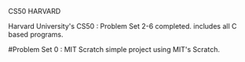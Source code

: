 CS50 HARVARD

Harvard University's CS50 : Problem Set 2-6 completed. includes all C based programs.

#Problem Set 0 : MIT Scratch simple project using MIT's Scratch.
